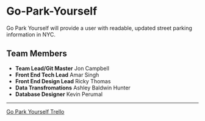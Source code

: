 # Go-Park-Yourself
Go Park Yourself will provide a user with readable, updated street parking information in NYC.

Team Members
------
* **Team Lead/Git Master** Jon Campbell
* **Front End Tech Lead** Amar Singh
* **Front End Design Lead** Ricky Thomas
* **Data Transfromations** Ashley Baldwin Hunter
* **Database Designer** Kevin Perumal


------

[Go Park Yourself Trello](https://trello.com/b/gdoMGcjM/go-park-yourself)

